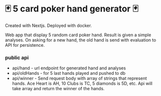 # :black_joker: 5 card poker hand generator :black_joker:

Created with Nextjs. Deployed with docker.

Web app that display 5 random card poker hand. Result is given a simple analyses.
On asking for a new hand, the old hand is send with evaluation to API for persistence.

### public api 

* api/hand - url endpoint for generated hand and analyses
* api/oldHands - for 5 last hands played and pushed to db
* api/winner - Send request body with array of strings that represent hands. Ace Heart is AH, 10 Clubs is TC, 5 diamonds is 5D, etc. Api will take array and return the winner of the hands.
